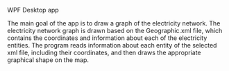 WPF Desktop app

The main goal of the app is to draw a graph of the electricity network. The electricity network graph is drawn based on the Geographic.xml file, which contains the coordinates and information about each of the electricity entities. The program reads information about each entity of the selected xml file, including their coordinates, and then draws the appropriate graphical shape on the map.
